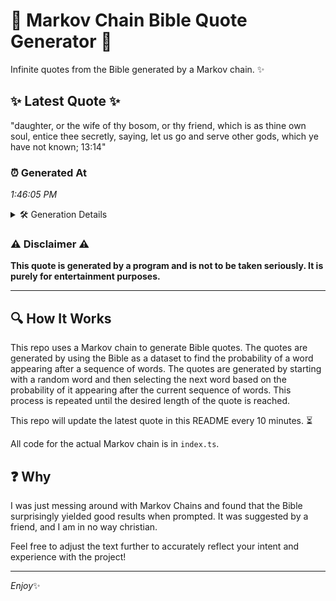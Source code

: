 # 📖 Markov Chain Bible Quote Generator 📖

Infinite quotes from the Bible generated by a Markov chain. ✨

## ✨ Latest Quote ✨
"daughter, or the wife of thy bosom, or thy friend, which is as thine own soul, entice thee secretly, saying, let us go and serve other gods, which ye have not known; 13:14"

### ⏰ Generated At
*1:46:05 PM*

<details>
    <summary>🛠️ Generation Details</summary>
    <p>
        <strong>🌱 Seed:</strong> daughter,<br>
        <strong>🔄 Iterations:</strong> 32<br>
        <strong>📜 Context History:</strong><br>[ daughter, ]: or<br>[ daughter,, or ]: the<br>[ daughter,, or, the ]: wife<br>[ daughter,, or, the, wife ]: of<br>[ daughter,, or, the, wife, of ]: thy<br>[ daughter,, or, the, wife, of, thy ]: bosom,<br>[ or, the, wife, of, thy, bosom, ]: or<br>[ the, wife, of, thy, bosom,, or ]: thy<br>[ wife, of, thy, bosom,, or, thy ]: friend,<br>[ of, thy, bosom,, or, thy, friend, ]: which<br>[ thy, bosom,, or, thy, friend,, which ]: is<br>[ bosom,, or, thy, friend,, which, is ]: as<br>[ or, thy, friend,, which, is, as ]: thine<br>[ thy, friend,, which, is, as, thine ]: own<br>[ friend,, which, is, as, thine, own ]: soul,<br>[ which, is, as, thine, own, soul, ]: entice<br>[ is, as, thine, own, soul,, entice ]: thee<br>[ as, thine, own, soul,, entice, thee ]: secretly,<br>[ thine, own, soul,, entice, thee, secretly, ]: saying,<br>[ own, soul,, entice, thee, secretly,, saying, ]: let<br>[ soul,, entice, thee, secretly,, saying,, let ]: us<br>[ entice, thee, secretly,, saying,, let, us ]: go<br>[ thee, secretly,, saying,, let, us, go ]: and<br>[ secretly,, saying,, let, us, go, and ]: serve<br>[ saying,, let, us, go, and, serve ]: other<br>[ let, us, go, and, serve, other ]: gods,<br>[ us, go, and, serve, other, gods, ]: which<br>[ go, and, serve, other, gods,, which ]: ye<br>[ and, serve, other, gods,, which, ye ]: have<br>[ serve, other, gods,, which, ye, have ]: not<br>[ other, gods,, which, ye, have, not ]: known;<br>[ gods,, which, ye, have, not, known; ]: 13:14<br>
    </p>
</details>

### ⚠️ Disclaimer ⚠️
**This quote is generated by a program and is not to be taken seriously. It is purely for entertainment purposes.**

---

## 🔍 How It Works

This repo uses a Markov chain to generate Bible quotes. The quotes are generated by using the Bible as a dataset to find the probability of a word appearing after a sequence of words. The quotes are generated by starting with a random word and then selecting the next word based on the probability of it appearing after the current sequence of words. This process is repeated until the desired length of the quote is reached.

This repo will update the latest quote in this README every 10 minutes. ⏳

All code for the actual Markov chain is in `index.ts`.

## ❓ Why

I was just messing around with Markov Chains and found that the Bible surprisingly yielded good results when prompted. 
It was suggested by a friend, and I am in no way christian.

Feel free to adjust the text further to accurately reflect your intent and experience with the project!

---

*Enjoy*✨
